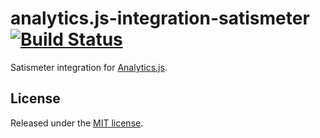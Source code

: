 # analytics.js-integration-satismeter [![Build Status][ci-badge]][ci-link]

Satismeter integration for [Analytics.js][].

## License

Released under the [MIT license](LICENSE).


[Analytics.js]: https://segment.com/docs/libraries/analytics.js/
[ci-link]: https://circleci.com/gh/segment-integrations/analytics.js-integration-satismeter
[ci-badge]: https://circleci.com/gh/segment-integrations/analytics.js-integration-satismeter.svg?style=svg
